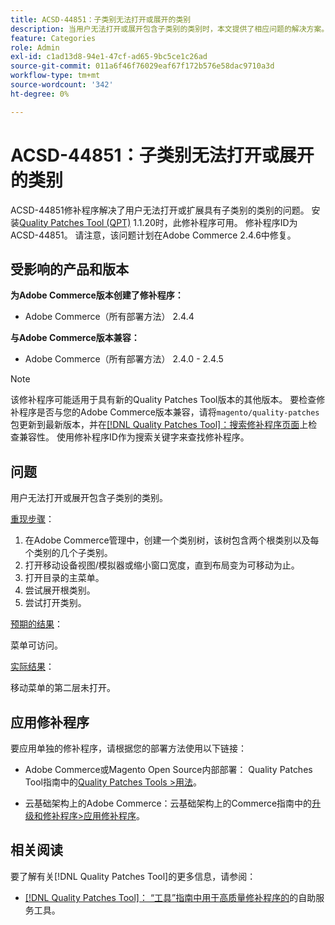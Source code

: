 ```yaml
---
title: ACSD-44851：子类别无法打开或展开的类别
description: 当用户无法打开或展开包含子类别的类别时，本文提供了相应问题的解决方案。
feature: Categories
role: Admin
exl-id: c1ad13d8-94e1-47cf-ad65-9bc5ce1c26ad
source-git-commit: 011a6f46f76029eaf67f172b576e58dac9710a3d
workflow-type: tm+mt
source-wordcount: '342'
ht-degree: 0%

---
```


# ACSD-44851：子类别无法打开或展开的类别

ACSD-44851修补程序解决了用户无法打开或扩展具有子类别的类别的问题。 安装[Quality Patches Tool (QPT)](https://experienceleague.adobe.com/zh-hans/docs/commerce-operations/tools/quality-patches-tool/quality-patches-tool-to-self-serve-quality-patches) 1.1.20时，此修补程序可用。 修补程序ID为ACSD-44851。 请注意，该问题计划在Adobe Commerce 2.4.6中修复。

## 受影响的产品和版本

**为Adobe Commerce版本创建了修补程序：**

* Adobe Commerce（所有部署方法） 2.4.4

**与Adobe Commerce版本兼容：**

* Adobe Commerce（所有部署方法） 2.4.0 - 2.4.5

>[!NOTE]
>
>该修补程序可能适用于具有新的Quality Patches Tool版本的其他版本。 要检查修补程序是否与您的Adobe Commerce版本兼容，请将`magento/quality-patches`包更新到最新版本，并在[[!DNL Quality Patches Tool]：搜索修补程序页面](https://experienceleague.adobe.com/tools/commerce-quality-patches/index.html?lang=zh-Hans)上检查兼容性。 使用修补程序ID作为搜索关键字来查找修补程序。

## 问题

用户无法打开或展开包含子类别的类别。

<u>重现步骤</u>：

1. 在Adobe Commerce管理中，创建一个类别树，该树包含两个根类别以及每个类别的几个子类别。
1. 打开移动设备视图/模拟器或缩小窗口宽度，直到布局变为可移动为止。
1. 打开目录的主菜单。
1. 尝试展开根类别。
1. 尝试打开类别。

<u>预期的结果</u>：

菜单可访问。

<u>实际结果</u>：

移动菜单的第二层未打开。

## 应用修补程序

要应用单独的修补程序，请根据您的部署方法使用以下链接：

* Adobe Commerce或Magento Open Source内部部署： Quality Patches Tool指南中的[Quality Patches Tools >用法](/help/tools/quality-patches-tool/usage.md)。

* 云基础架构上的Adobe Commerce：云基础架构上的Commerce指南中的[升级和修补程序>应用修补程序](https://experienceleague.adobe.com/docs/commerce-cloud-service/user-guide/develop/upgrade/apply-patches.html?lang=zh-Hans)。

## 相关阅读

要了解有关[!DNL Quality Patches Tool]的更多信息，请参阅：

* [[!DNL Quality Patches Tool]： “工具”指南中用于高质量修补程序的](/help/tools/quality-patches-tool/quality-patches-tool-to-self-serve-quality-patches.md)的自助服务工具。
